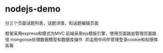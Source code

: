# nodejs-demo
分三个页面话题列表，话题详情，和话题编辑页面

框架采用express和模式为MVC
  前端采用ejs模板引擎，使用页面路由管理页面路径
  mongoose处理数据模型和数据库操作
  并运用中间件管理登录cookie和权限体系等
  
